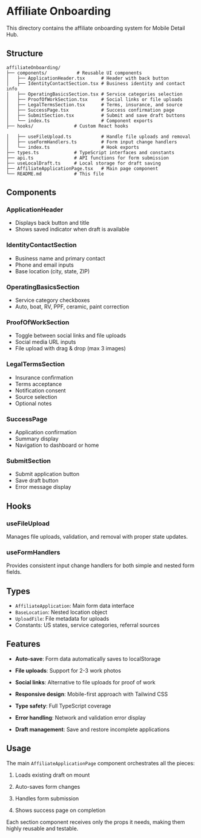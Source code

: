 # Affiliate Onboarding

This directory contains the affiliate onboarding system for Mobile Detail Hub.

## Structure

```
affiliateOnboarding/
├── components/           # Reusable UI components
│   ├── ApplicationHeader.tsx      # Header with back button
│   ├── IdentityContactSection.tsx # Business identity and contact info
│   ├── OperatingBasicsSection.tsx # Service categories selection
│   ├── ProofOfWorkSection.tsx     # Social links or file uploads
│   ├── LegalTermsSection.tsx      # Terms, insurance, and source
│   ├── SuccessPage.tsx            # Success confirmation page
│   ├── SubmitSection.tsx          # Submit and save draft buttons
│   └── index.ts                   # Component exports
├── hooks/               # Custom React hooks

│   ├── useFileUpload.ts           # Handle file uploads and removal
│   ├── useFormHandlers.ts         # Form input change handlers
│   └── index.ts                   # Hook exports
├── types.ts             # TypeScript interfaces and constants
├── api.ts               # API functions for form submission
├── useLocalDraft.ts     # Local storage for draft saving
├── AffiliateApplicationPage.tsx   # Main page component
└── README.md            # This file
```

## Components

### ApplicationHeader
- Displays back button and title
- Shows saved indicator when draft is available

### IdentityContactSection
- Business name and primary contact
- Phone and email inputs
- Base location (city, state, ZIP)

### OperatingBasicsSection
- Service category checkboxes
- Auto, boat, RV, PPF, ceramic, paint correction

### ProofOfWorkSection
- Toggle between social links and file uploads
- Social media URL inputs
- File upload with drag & drop (max 3 images)

### LegalTermsSection
- Insurance confirmation
- Terms acceptance
- Notification consent
- Source selection
- Optional notes

### SuccessPage
- Application confirmation
- Summary display
- Navigation to dashboard or home

### SubmitSection
- Submit application button
- Save draft button
- Error message display

## Hooks



### useFileUpload
Manages file uploads, validation, and removal with proper state updates.

### useFormHandlers
Provides consistent input change handlers for both simple and nested form fields.

## Types

- `AffiliateApplication`: Main form data interface
- `BaseLocation`: Nested location object
- `UploadFile`: File metadata for uploads
- Constants: US states, service categories, referral sources

## Features

- **Auto-save**: Form data automatically saves to localStorage

- **File uploads**: Support for 2-3 work photos
- **Social links**: Alternative to file uploads for proof of work
- **Responsive design**: Mobile-first approach with Tailwind CSS
- **Type safety**: Full TypeScript coverage
- **Error handling**: Network and validation error display
- **Draft management**: Save and restore incomplete applications

## Usage

The main `AffiliateApplicationPage` component orchestrates all the pieces:

1. Loads existing draft on mount
2. Auto-saves form changes

4. Handles form submission
5. Shows success page on completion

Each section component receives only the props it needs, making them highly reusable and testable.
